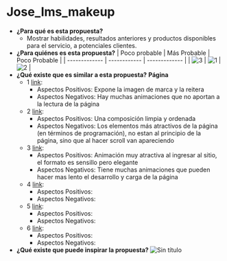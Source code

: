 # Jose_Ims_makeup
* **¿Para qué es esta propuesta?**
  * Mostrar habilidades, resultados anteriores y productos disponibles para el servicio, a potenciales clientes.
* **¿Para quiénes es esta propuesta?**
  | Poco probable | Más Probable | Poco Probable |
  | ------------- | ------------ | ------------- |
  | ![3](https://github.com/jimschenetzky/Jose_Ims_makeup/assets/87721128/9cedc3ef-136f-4d27-a630-d7c419cbf041) | ![1](https://github.com/jimschenetzky/Jose_Ims_makeup/assets/87721128/8c47c55b-9978-4927-a99d-59c520848d75) | ![2](https://github.com/jimschenetzky/Jose_Ims_makeup/assets/87721128/771c6e9f-6dba-465a-9171-9e4b99e84f47) |
* **¿Qué existe que es similar a esta propuesta?**
  **Página**
   *  1 [link](https://www.skyehighinteractive.com/):
         * Aspectos Positivos: Expone la imagen de marca y la reitera
         * Aspectos Negativos: Hay muchas animaciones que no aportan a la lectura de la página
   *  2 [link](https://dashdigital.studio/):
         * Aspectos Positivos: Una composición limpia y ordenada
         * Aspectos Negativos: Los elementos más atractivos de la página (en términos de programación), no estan al principio de la página, sino que al hacer scroll van apareciendo
   *  3 [link](https://analogueagency.com/):
         * Aspectos Positivos: Animación muy atractiva al ingresar al sitio, el formato es sensillo pero elegante
         * Aspectos Negativos: Tiene muchas animaciones que pueden hacer mas lento el desarrollo y carga de la página
   *  4 [link](https://tuxkarma.co/en/):
         * Aspectos Positivos:
         * Aspectos Negativos:
   *  5 [link](https://www.niceatnoon.nl/):
         * Aspectos Positivos:
         * Aspectos Negativos:
   *  6 [link](https://demo.cocobasic.com/fabius-wp/demo-2/):
         * Aspectos Positivos:
         * Aspectos Negativos:
* **¿Qué existe que puede inspirar la propuesta?**
![Sin título](https://github.com/jimschenetzky/Jose_Ims_makeup/assets/87721128/550fb084-0de8-41f9-b4e8-80cc4c9c9fb6)

  
